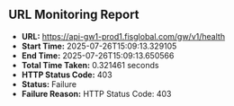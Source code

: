 ## URL Monitoring Report

- **URL:** https://api-gw1-prod1.fisglobal.com/gw/v1/health
- **Start Time:** 2025-07-26T15:09:13.329105
- **End Time:** 2025-07-26T15:09:13.650566
- **Total Time Taken:** 0.321461 seconds
- **HTTP Status Code:** 403
- **Status:** Failure
- **Failure Reason:** HTTP Status Code: 403
